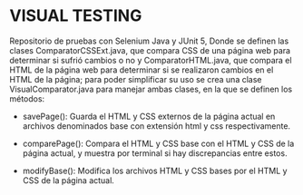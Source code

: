 # VISUAL TESTING

Repositorio de pruebas con Selenium Java y JUnit 5, Donde se definen las clases ComparatorCSSExt.java, que compara CSS de una página web para determinar si sufrió cambios o no y ComparatorHTML.java, que compara el HTML de la página web para determinar si se realizaron cambios en el HTML de la página; para poder simplificar su uso se crea una clase VisualComparator.java para manejar ambas clases, en la que se definen los métodos:

* savePage(): Guarda el HTML y CSS externos de la página actual en archivos denominados base con extensión html y css respectivamente.

* comparePage(): Compara el HTML y CSS base con el HTML y CSS de la página actual, y muestra por terminal si hay discrepancias entre estos.

* modifyBase(): Modifica los archivos HTML y CSS bases por el HTML y CSS de la página actual.
